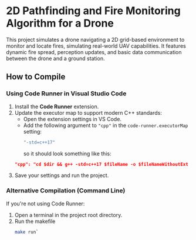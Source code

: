 # 2D Pathfinding and Fire Monitoring Algorithm for a Drone

This project simulates a drone navigating a 2D grid-based environment to monitor and locate fires, simulating real-world UAV capabilities. It features dynamic fire spread, perception updates, and basic data communication between the drone and a ground station. 

## How to Compile

### Using Code Runner in Visual Studio Code
1. Install the **Code Runner** extension.
2. Update the executor map to support modern C++ standards:
   - Open the extension settings in VS Code.
   - Add the following argument to `"cpp"` in the `code-runner.executorMap` setting:
     ```cpp
     "-std=c++17"
     ``` 
     so it should look something like this:
    ```json
    "cpp": "cd $dir && g++ -std=c++17 $fileName -o $fileNameWithoutExt && $dir$fileNameWithoutExt",
    ```
3. Save your settings and run the project.

### Alternative Compilation (Command Line)
If you're not using Code Runner:
1. Open a terminal in the project root directory.
2. Run the makefile
   ```bash
   make run`
   ```
